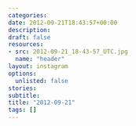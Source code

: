 ```yaml
---
categories:
date: 2012-09-21T18:43:57+00:00
description:
draft: false
resources:
- src: 2012-09-21_18-43-57_UTC.jpg
  name: "header"
layout: instagram
options:
  unlisted: false
stories:
subtitle:
title: "2012-09-21"
tags: []
---
```


 
